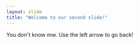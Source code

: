 ```yaml
---
layout: slide
title: "Welcome to our second slide!"
---
```

You don't know mw.
Use the left arrow to go back!
